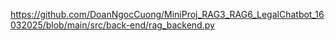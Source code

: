 https://github.com/DoanNgocCuong/MiniProj_RAG3_RAG6_LegalChatbot_16032025/blob/main/src/back-end/rag_backend.py
